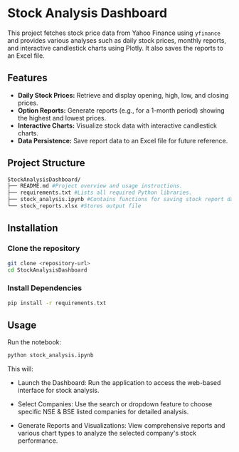 # Stock Analysis Dashboard

This project fetches stock price data from Yahoo Finance using `yfinance` and provides various analyses such as daily stock prices, monthly reports, and interactive candlestick charts using Plotly. It also saves the reports to an Excel file.

## Features

- **Daily Stock Prices:** Retrieve and display opening, high, low, and closing prices.
- **Option Reports:** Generate reports (e.g., for a 1-month period) showing the highest and lowest prices.
- **Interactive Charts:** Visualize stock data with interactive candlestick charts.
- **Data Persistence:** Save report data to an Excel file for future reference.

## Project Structure

```sh
StockAnalysisDashboard/
├── README.md #Project overview and usage instructions.
├── requirements.txt #Lists all required Python libraries.
├── stock_analysis.ipynb #Contains functions for saving stock report data to an Excel file as well as functions to fetch daily stock prices, generate option reports, and plot interactive candlestick charts.
└── stock_reports.xlsx #Stores output file

```


## Installation

### Clone the repository

```bash
git clone <repository-url>
cd StockAnalysisDashboard
```

### Install Dependencies
```sh
pip install -r requirements.txt
```

## Usage

Run the notebook:
```sh
python stock_analysis.ipynb
```
This will:

- Launch the Dashboard: Run the application to access the web-based interface for stock analysis.

- Select Companies: Use the search or dropdown feature to choose specific NSE & BSE listed companies for detailed analysis.

- Generate Reports and Visualizations: View comprehensive reports and various chart types to analyze the selected company's stock performance.
